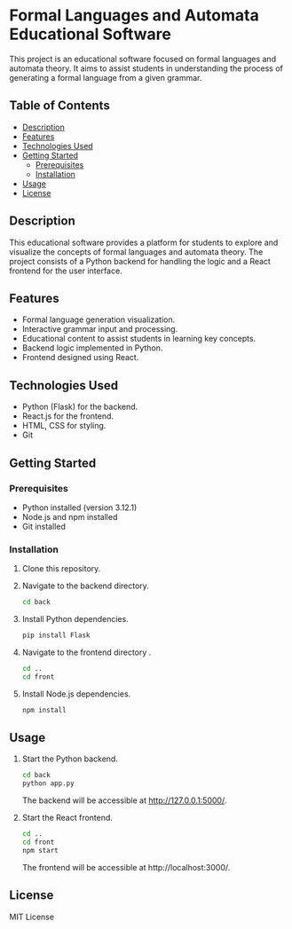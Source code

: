 # Formal Languages and Automata Educational Software

This project is an educational software focused on formal languages and automata theory. It aims to assist students in understanding the process of generating a formal language from a given grammar.

## Table of Contents

- [Description](#description)
- [Features](#features)
- [Technologies Used](#technologies-used)
- [Getting Started](#getting-started)
  - [Prerequisites](#prerequisites)
  - [Installation](#installation)
- [Usage](#usage)
- [License](#license)

## Description

This educational software provides a platform for students to explore and visualize the concepts of formal languages and automata theory. The project consists of a Python backend for handling the logic and a React frontend for the user interface.

## Features

- Formal language generation visualization.
- Interactive grammar input and processing.
- Educational content to assist students in learning key concepts.
- Backend logic implemented in Python.
- Frontend designed using React.

## Technologies Used

- Python (Flask) for the backend.
- React.js for the frontend.
- HTML, CSS for styling.
- Git 

## Getting Started

### Prerequisites

- Python installed (version 3.12.1)
- Node.js and npm installed
- Git installed

### Installation

1. Clone this repository.


2. Navigate to the backend directory.

    ```bash
    cd back
    ```

3. Install Python dependencies.

    ```bash
    pip install Flask
    ```

4. Navigate to the frontend directory .

    ```bash
    cd ..
    cd front
    ```

5. Install Node.js dependencies.

    ```bash
    npm install
    ```

## Usage

1. Start the Python backend.

    ```bash
    cd back
    python app.py
    ```

   The backend will be accessible at http://127.0.0.1:5000/.

2. Start the React frontend.

    ```bash
    cd ..
    cd front
    npm start
    ```

   The frontend will be accessible at http://localhost:3000/.


## License

MIT License

